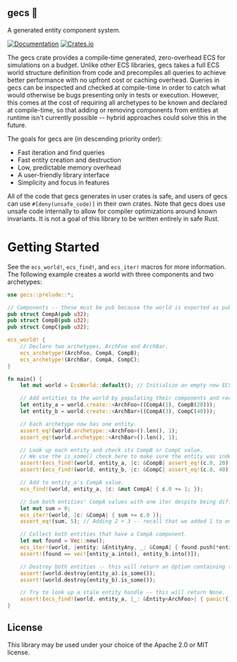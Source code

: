 gecs 🦎
-------
A generated entity component system.

[![Documentation](https://docs.rs/gecs/badge.svg)](https://docs.rs/gecs/)
[![Crates.io](https://img.shields.io/crates/v/gecs.svg)](https://crates.io/crates/gecs)

The gecs crate provides a compile-time generated, zero-overhead ECS for simulations
on a budget. Unlike other ECS libraries, gecs takes a full ECS world structure
definition from code and precompiles all queries to achieve better performance with
no upfront cost or caching overhead. Queries in gecs can be inspected and checked at
compile-time in order to catch what would otherwise be bugs presenting only in tests
or execution. However, this comes at the cost of requiring all archetypes to be known
and declared at compile-time, so that adding or removing components from entities at
runtime isn't currently possible -- hybrid approaches could solve this in the future.

The goals for gecs are (in descending priority order):
- Fast iteration and find queries
- Fast entity creation and destruction
- Low, predictable memory overhead
- A user-friendly library interface
- Simplicity and focus in features

All of the code that gecs generates in user crates is safe, and users of gecs can
use `#[deny(unsafe_code)]` in their own crates. Note that gecs does use unsafe code
internally to allow for compiler optimizations around known invariants. It is not a
goal of this library to be written entirely in safe Rust.

# Getting Started

See the `ecs_world!`, `ecs_find!`, and `ecs_iter!` macros for more information.
The following example creates a world with three components and two archetypes:

```rust
use gecs::prelude::*;

// Components -- these must be pub because the world is exported as pub as well.
pub struct CompA(pub u32);
pub struct CompB(pub u32);
pub struct CompC(pub u32);

ecs_world! {
    // Declare two archetypes, ArchFoo and ArchBar.
    ecs_archetype!(ArchFoo, CompA, CompB);
    ecs_archetype!(ArchBar, CompA, CompC);
}

fn main() {
    let mut world = EcsWorld::default(); // Initialize an empty new ECS world.

    // Add entities to the world by populating their components and receive their handles.
    let entity_a = world.create::<ArchFoo>((CompA(1), CompB(20)));
    let entity_b = world.create::<ArchBar>((CompA(3), CompC(40)));

    // Each archetype now has one entity.
    assert_eq!(world.archetype::<ArchFoo>().len(), 1);
    assert_eq!(world.archetype::<ArchBar>().len(), 1);

    // Look up each entity and check its CompB or CompC value.
    // We use the is_some() check here to make sure the entity was indeed found.
    assert!(ecs_find!(world, entity_a, |c: &CompB| assert_eq!(c.0, 20)).is_some());
    assert!(ecs_find!(world, entity_b, |c: &CompC| assert_eq!(c.0, 40)).is_some());

    // Add to entity_a's CompA value.
    ecs_find!(world, entity_a, |c: &mut CompA| { c.0 += 1; });

    // Sum both entities' CompA values with one iter despite being different archetypes.
    let mut sum = 0;
    ecs_iter!(world, |c: &CompA| { sum += c.0 });
    assert_eq!(sum, 5); // Adding 2 + 3 -- recall that we added 1 to entity_a's CompA.

    // Collect both entities that have a CompA component.
    let mut found = Vec::new();
    ecs_iter!(world, |entity: &EntityAny, _: &CompA| { found.push(*entity); });
    assert!(found == vec![entity_a.into(), entity_b.into()]);

    // Destroy both entities -- this will return an Option containing their components.
    assert!(world.destroy(entity_a).is_some());
    assert!(world.destroy(entity_b).is_some());

    // Try to look up a stale entity handle -- this will return None.
    assert!(ecs_find!(world, entity_a, |_: &Entity<ArchFoo>| { panic!() }).is_none());
}
```
License
-------

This library may be used under your choice of the Apache 2.0 or MIT license.
